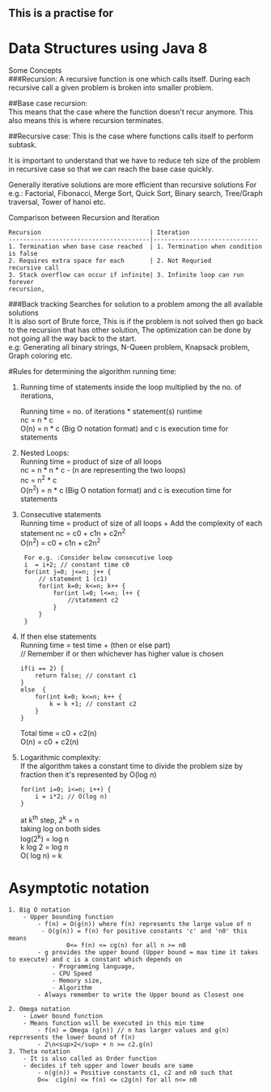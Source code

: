 ## This is a practise for 
# Data Structures using Java 8

Some Concepts  
###Recursion: 
A recursive function is one which calls itself. During each recursive call a given problem is broken into smaller problem.

##Base case recursion:  
This means that the case where the function doesn't recur anymore.
This also means this is where recursion terminates.

##Recursive case:
This is the case where functions calls itself to perform subtask.

It is important to understand that we have to reduce teh size of the
problem in recursive case so that we can reach the base case quickly.

Generally iterative solutions are more efficient than recursive solutions
For e.g.: Factorial, Fibonacci, Merge Sort, Quick Sort, Binary search, Tree/Graph traversal,
Tower of hanoi etc.

Comparison between Recursion and Iteration

    Recursion                              | Iteration
    ---------------------------------------|-----------------------------
    1. Termination when base case reached  | 1. Termination when condition is false
    2. Requires extra space for each       | 2. Not Requried
    recursive call                          
    3. Stack overflow can occur if infinite| 3. Infinite loop can run forever
    recursion,

###Back tracking
Searches for solution to a problem among the all available solutions  
It is also sort of Brute force,
This is if the problem is not solved then go back to the recursion that has other solution,
The optimization can be done by not going all the way back to the start.  
e.g: Generating all binary strings, N-Queen problem, Knapsack problem, Graph coloring etc.

#Rules for determining the algorithm running time:
1. Running time of statements inside the loop multiplied by the no. of iterations,

    Running time = no. of iterations * statement(s) runtime  
        nc = n * c  
      O(n) = n * c (Big O notation format) and c is execution time for statements
      
2. Nested Loops:  
    Running time = product of size of all loops  
        nc = n * n * c - (n are representing the two loops)  
        nc = n<sup>2</sup> * c  
        O(n<sup>2</sup>) = n * c (Big O notation format) and c is execution time for statements
    
3. Consecutive statements  
    Running time = product of size of all loops + Add the complexity of each statement
        nc = c0 + c1n + c2n<sup>2</sup>  
        O(n<sup>2</sup>) = c0 + c1n + c2n<sup>2</sup>
        
        For e.g. :Consider below consecutive loop
        i  = i+2; // constant time c0
        for(int j=0; j<=n; j++ {
            // statement 1 (c1)
            for(int k=0; k<=n; k++ {
                for(int l=0; l<=n; l++ {
                    //statement c2
                }
            }
        }
4. If then else statements  
    Running time = test time + (then or else part)  
    // Remember if or then whichever has higher value is chosen  
    ```
    if(i == 2) {
        return false; // constant c1
    }
    else  {
        for(int k=0; k<=n; k++ {
            k = k +1; // constant c2
        }
    }
    ```
   Total time  = c0 + c2(n)  
   O(n) = c0 + c2(n)
   
5. Logarithmic complexity:  
    If the algorithm takes a constant time to divide the problem size by fraction then it's represented by O(log n)  
    
    ```
    for(int i=0; i<=n; i++) {
        i = i*2; // O(log n)
    }
   ```
   at k<sup>th</sup> step, 2<sup>k</sup> = n  
   taking log on both sides  
   log(2<sup>k</sup>) = log n  
   k log 2 = log n  
   O( log n) = k  
   
# Asymptotic notation  
    1. Big O notation
        - Upper bounding function
            - f(n) = O(g(n)) where f(n) represents the large value of n
             - O(g(n)) = f(n) for positive constants 'c' and 'n0' this means
                    0<= f(n) <= cg(n) for all n >= n0
            - g provides the upper bound (Upper bound = max time it takes to execute) and c is a constant which depends on
                - Programming language,
                - CPU Speed
                - Memory size,
                - Algorithm
            - Always remember to write the Upper bound as Closest one
            
    2. Omega notation
        - Lower bound function
        - Means function will be executed in this min time  
            - f(n) = Omega (g(n)) // n has larger values and g(n) reprresents the lower bound of f(n)
            - 2\n<sup>2</sup> + n >= c2.g(n)
    3. Theta notation
        - It is also called as Order function
        - decides if teh upper and lower bouds are same
            - n(g(n)) = Positive constants c1, c2 and n0 such that
            O<=  c1g(n) <= f(n) <= c2g(n) for all n<= n0
            
        